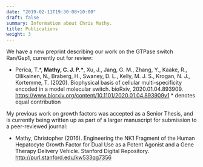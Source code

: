 ```yaml
---
date: "2019-02-11T19:30:08+10:00"
draft: false
summary: Information about Chris Mathy.
title: Publications
weight: 3
---
```


We have a new preprint describing our work on the GTPase switch Ran/Gsp1, currently out for review:

- Perica, T.\*, __Mathy, C. J. P.\*__, Xu, J., Jang, G. M., Zhang, Y., Kaake, R., Ollikainen, N., Braberg, H., Swaney, D. L., Kelly, M. J. S., Krogan, N. J., Kortemme, T. (2020). Biophysical basis of cellular multi-specificity encoded in a model molecular switch. bioRxiv, 2020.01.04.893909. https://www.biorxiv.org/content/10.1101/2020.01.04.893909v1 \* denotes equal contribution

My previous work on growth factors was accepted as a Senior Thesis, and is currently being written up as part of a larger manuscript for submission to a peer-reviewed journal:

- Mathy, Christopher (2016). Engineering the NK1 Fragment of the Human Hepatocyte Growth Factor for Dual Use as a Potent Agonist and a Gene Therapy Delivery Vehicle. Stanford Digital Repository. http://purl.stanford.edu/kw533qg7356